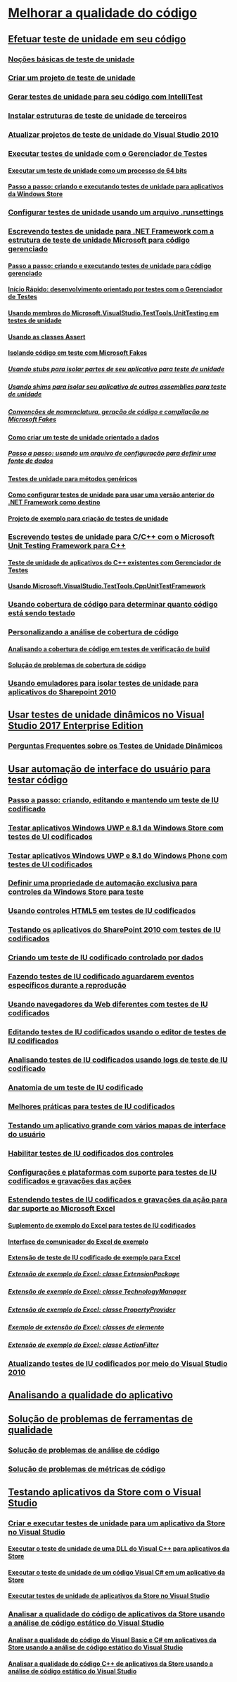 # [Melhorar a qualidade do código](improve-code-quality.md)
## [Efetuar teste de unidade em seu código](unit-test-your-code.md)
### [Noções básicas de teste de unidade](unit-test-basics.md)
### [Criar um projeto de teste de unidade](create-a-unit-test-project.md)
### [Gerar testes de unidade para seu código com IntelliTest](generate-unit-tests-for-your-code-with-intellitest.md)
### [Instalar estruturas de teste de unidade de terceiros](install-third-party-unit-test-frameworks.md)
### [Atualizar projetos de teste de unidade do Visual Studio 2010](upgrade-visual-studio-2010-unit-test-projects.md)
### [Executar testes de unidade com o Gerenciador de Testes](run-unit-tests-with-test-explorer.md)
#### [Executar um teste de unidade como um processo de 64 bits](run-a-unit-test-as-a-64-bit-process.md)
#### [Passo a passo: criando e executando testes de unidade para aplicativos da Windows Store](walkthrough-creating-and-running-unit-tests-for-windows-store-apps.md)
### [Configurar testes de unidade usando um arquivo .runsettings](configure-unit-tests-by-using-a-dot-runsettings-file.md)
### [Escrevendo testes de unidade para .NET Framework com a estrutura de teste de unidade Microsoft para código gerenciado](writing-unit-tests-for-the-dotnet-framework-with-the-microsoft-unit-test-framework-for-managed-code.md)
#### [Passo a passo: criando e executando testes de unidade para código gerenciado](walkthrough-creating-and-running-unit-tests-for-managed-code.md)
#### [Início Rápido: desenvolvimento orientado por testes com o Gerenciador de Testes](quick-start-test-driven-development-with-test-explorer.md)
#### [Usando membros do Microsoft.VisualStudio.TestTools.UnitTesting em testes de unidade](using-microsoft-visualstudio-testtools-unittesting-members-in-unit-tests.md)
#### [Usando as classes Assert](using-the-assert-classes.md)
#### [Isolando código em teste com Microsoft Fakes](isolating-code-under-test-with-microsoft-fakes.md)
##### [Usando stubs para isolar partes de seu aplicativo para teste de unidade](using-stubs-to-isolate-parts-of-your-application-from-each-other-for-unit-testing.md)
##### [Usando shims para isolar seu aplicativo de outros assemblies para teste de unidade](using-shims-to-isolate-your-application-from-other-assemblies-for-unit-testing.md)
##### [Convenções de nomenclatura, geração de código e compilação no Microsoft Fakes](code-generation-compilation-and-naming-conventions-in-microsoft-fakes.md)
#### [Como criar um teste de unidade orientado a dados](how-to-create-a-data-driven-unit-test.md)
##### [Passo a passo: usando um arquivo de configuração para definir uma fonte de dados](walkthrough-using-a-configuration-file-to-define-a-data-source.md)
#### [Testes de unidade para métodos genéricos](unit-tests-for-generic-methods.md)
#### [Como configurar testes de unidade para usar uma versão anterior do .NET Framework como destino](how-to-configure-unit-tests-to-target-an-earlier-version-of-the-dotnet-framework.md)
#### [Projeto de exemplo para criação de testes de unidade](sample-project-for-creating-unit-tests.md)
### [Escrevendo testes de unidade para C/C++ com o Microsoft Unit Testing Framework para C++](writing-unit-tests-for-c-cpp-with-the-microsoft-unit-testing-framework-for-cpp.md)
#### [Teste de unidade de aplicativos do C++ existentes com Gerenciador de Testes](unit-testing-existing-cpp-applications-with-test-explorer.md)
#### [Usando Microsoft.VisualStudio.TestTools.CppUnitTestFramework](using-microsoft-visualstudio-testtools-cppunittestframework.md)
### [Usando cobertura de código para determinar quanto código está sendo testado](using-code-coverage-to-determine-how-much-code-is-being-tested.md)
### [Personalizando a análise de cobertura de código](customizing-code-coverage-analysis.md)
#### [Analisando a cobertura de código em testes de verificação de build](analyzing-code-coverage-in-build-verification-tests.md)
#### [Solução de problemas de cobertura de código](troubleshooting-code-coverage.md)
### [Usando emuladores para isolar testes de unidade para aplicativos do Sharepoint 2010](using-emulators-to-isolate-unit-tests-for-sharepoint-2010-applications.md)
## [Usar testes de unidade dinâmicos no Visual Studio 2017 Enterprise Edition](live-unit-testing.md)
### [Perguntas Frequentes sobre os Testes de Unidade Dinâmicos](live-unit-testing-faq.md)
## [Usar automação de interface do usuário para testar código](use-ui-automation-to-test-your-code.md)
### [Passo a passo: criando, editando e mantendo um teste de IU codificado](walkthrough-creating-editing-and-maintaining-a-coded-ui-test.md)
### [Testar aplicativos Windows UWP e 8.1 da Windows Store com testes de UI codificados](test-windows-store-8-1-apps-with-coded-ui-tests.md)
### [Testar aplicativos Windows UWP e 8.1 do Windows Phone com testes de UI codificados](test-windows-phone-8-1-apps-with-coded-ui-tests.md)
### [Definir uma propriedade de automação exclusiva para controles da Windows Store para teste](set-a-unique-automation-property-for-windows-store-controls-for-testing.md)
### [Usando controles HTML5 em testes de IU codificados](using-html5-controls-in-coded-ui-tests.md)
### [Testando os aplicativos do SharePoint 2010 com testes de IU codificados](testing-sharepoint-2010-applications-with-coded-ui-tests.md)
### [Criando um teste de IU codificado controlado por dados](creating-a-data-driven-coded-ui-test.md)
### [Fazendo testes de IU codificado aguardarem eventos específicos durante a reprodução](making-coded-ui-tests-wait-for-specific-events-during-playback.md)
### [Usando navegadores da Web diferentes com testes de IU codificados](using-different-web-browsers-with-coded-ui-tests.md)
### [Editando testes de IU codificados usando o editor de testes de IU codificados](editing-coded-ui-tests-using-the-coded-ui-test-editor.md)
### [Analisando testes de IU codificados usando logs de teste de IU codificado](analyzing-coded-ui-tests-using-coded-ui-test-logs.md)
### [Anatomia de um teste de IU codificado](anatomy-of-a-coded-ui-test.md)
### [Melhores práticas para testes de IU codificados](best-practices-for-coded-ui-tests.md)
### [Testando um aplicativo grande com vários mapas de interface do usuário](testing-a-large-application-with-multiple-ui-maps.md)
### [Habilitar testes de IU codificados dos controles](enable-coded-ui-testing-of-your-controls.md)
### [Configurações e plataformas com suporte para testes de IU codificados e gravações das ações](supported-configurations-and-platforms-for-coded-ui-tests-and-action-recordings.md)
### [Estendendo testes de IU codificados e gravações da ação para dar suporte ao Microsoft Excel](extending-coded-ui-tests-and-action-recordings-to-support-microsoft-excel.md)
#### [Suplemento de exemplo do Excel para testes de IU codificados](sample-excel-add-in-for-coded-ui-testing.md)
#### [Interface de comunicador do Excel de exemplo](sample-excel-communicator-interface.md)
#### [Extensão de teste de IU codificado de exemplo para Excel](sample-coded-ui-test-extension-for-excel.md)
##### [Extensão de exemplo do Excel: classe ExtensionPackage](sample-excel-extension-extensionpackage-class.md)
##### [Extensão de exemplo do Excel: classe TechnologyManager](sample-excel-extension-technologymanager-class.md)
##### [Extensão de exemplo do Excel: classe PropertyProvider](sample-excel-extension-propertyprovider-class.md)
##### [Exemplo de extensão do Excel: classes de elemento](sample-excel-extension-element-classes.md)
##### [Extensão de exemplo do Excel: classe ActionFilter](sample-excel-extension-actionfilter-class.md)
### [Atualizando testes de IU codificados por meio do Visual Studio 2010](upgrading-coded-ui-tests-from-visual-studio-2010.md)
## [Analisando a qualidade do aplicativo](../code-quality/analyzing-application-quality-by-using-code-analysis-tools.md)
## [Solução de problemas de ferramentas de qualidade](troubleshooting-quality-tools.md)
### [Solução de problemas de análise de código](troubleshooting-code-analysis-issues.md)
### [Solução de problemas de métricas de código](troubleshooting-code-metrics-issues.md)
## [Testando aplicativos da Store com o Visual Studio](testing-store-apps-with-visual-studio.md)
### [Criar e executar testes de unidade para um aplicativo da Store no Visual Studio](create-and-run-unit-tests-for-a-store-app-in-visual-studio.md)
#### [Executar o teste de unidade de uma DLL do Visual C++ para aplicativos da Store](unit-testing-a-visual-cpp-dll-for-store-apps.md)
#### [Executar o teste de unidade de um código Visual C# em um aplicativo da Store](unit-testing-visual-csharp-code-in-a-store-app.md)
#### [Executar testes de unidade de aplicativos da Store no Visual Studio](run-unit-tests-for-store-apps-in-visual-studio.md)
### [Analisar a qualidade do código de aplicativos da Store usando a análise de código estático do Visual Studio](analyze-the-code-quality-of-store-apps-using-visual-studio-static-code-analysis.md)
#### [Analisar a qualidade do código do Visual Basic e C# em aplicativos da Store usando a análise de código estático do Visual Studio](analyze-visual-basic-and-csharp-code-quality-in-store-apps-using-visual-studio-static-code-analysis.md)
#### [Analisar a qualidade do código C++ de aplicativos da Store usando a análise de código estático do Visual Studio](analyze-cpp-code-quality-of-store-apps-using-visual-studio-static-code-analysis.md)
